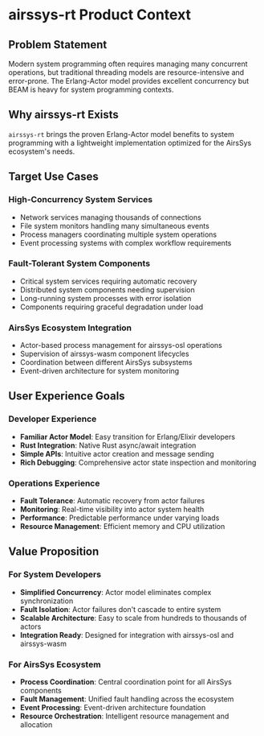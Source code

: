 # airssys-rt Product Context

## Problem Statement
Modern system programming often requires managing many concurrent operations, but traditional threading models are resource-intensive and error-prone. The Erlang-Actor model provides excellent concurrency but BEAM is heavy for system programming contexts.

## Why airssys-rt Exists
`airssys-rt` brings the proven Erlang-Actor model benefits to system programming with a lightweight implementation optimized for the AirsSys ecosystem's needs.

## Target Use Cases

### High-Concurrency System Services
- Network services managing thousands of connections
- File system monitors handling many simultaneous events
- Process managers coordinating multiple system operations
- Event processing systems with complex workflow requirements

### Fault-Tolerant System Components
- Critical system services requiring automatic recovery
- Distributed system components needing supervision
- Long-running system processes with error isolation
- Components requiring graceful degradation under load

### AirsSys Ecosystem Integration
- Actor-based process management for airssys-osl operations
- Supervision of airssys-wasm component lifecycles
- Coordination between different AirsSys subsystems
- Event-driven architecture for system monitoring

## User Experience Goals

### Developer Experience
- **Familiar Actor Model**: Easy transition for Erlang/Elixir developers
- **Rust Integration**: Native Rust async/await integration
- **Simple APIs**: Intuitive actor creation and message sending
- **Rich Debugging**: Comprehensive actor state inspection and monitoring

### Operations Experience
- **Fault Tolerance**: Automatic recovery from actor failures
- **Monitoring**: Real-time visibility into actor system health
- **Performance**: Predictable performance under varying loads
- **Resource Management**: Efficient memory and CPU utilization

## Value Proposition

### For System Developers
- **Simplified Concurrency**: Actor model eliminates complex synchronization
- **Fault Isolation**: Actor failures don't cascade to entire system
- **Scalable Architecture**: Easy to scale from hundreds to thousands of actors
- **Integration Ready**: Designed for integration with airssys-osl and airssys-wasm

### For AirsSys Ecosystem
- **Process Coordination**: Central coordination point for all AirsSys components
- **Fault Management**: Unified fault handling across the ecosystem
- **Event Processing**: Event-driven architecture foundation
- **Resource Orchestration**: Intelligent resource management and allocation